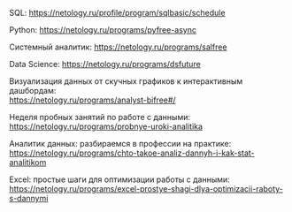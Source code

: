 SQL: https://netology.ru/profile/program/sqlbasic/schedule

Python: https://netology.ru/programs/pyfree-async

Системный аналитик: https://netology.ru/programs/salfree

Data Science: https://netology.ru/programs/dsfuture

Визуализация данных от скучных графиков к интерактивным дашбордам:  
https://netology.ru/programs/analyst-bifree#/

Неделя пробных занятий по работе с данными: 
https://netology.ru/programs/probnye-uroki-analitika

Аналитик данных: разбираемся в профессии на практике: 
https://netology.ru/programs/chto-takoe-analiz-dannyh-i-kak-stat-analitikom

Excel: простые шаги для оптимизации работы с данными: 
https://netology.ru/programs/excel-prostye-shagi-dlya-optimizacii-raboty-s-dannymi





